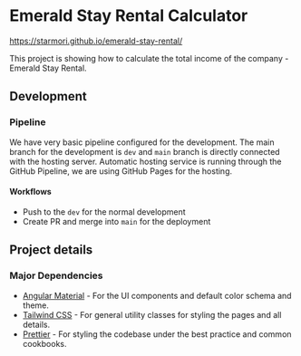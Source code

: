 # Emerald Stay Rental Calculator

https://starmori.github.io/emerald-stay-rental/

This project is showing how to calculate the total income of the company - Emerald Stay Rental.

## Development

### Pipeline

We have very basic pipeline configured for the development. The main branch for the development is `dev` and `main` branch is directly connected with the hosting server.
Automatic hosting service is running through the GitHub Pipeline, we are using GitHub Pages for the hosting.

#### Workflows
* Push to the `dev` for the normal development
* Create PR and merge into `main` for the deployment

## Project details

### Major Dependencies

* [Angular Material](https://material.angular.io) - For the UI components and default color schema and theme.
* [Tailwind CSS](https://tailwindcss.com/) - For general utility classes for styling the pages and all details.
* [Prettier](https://prettier.io/) - For styling the codebase under the best practice and common cookbooks. 
